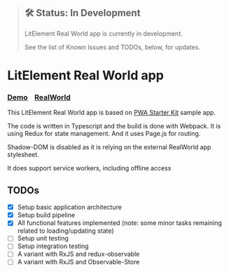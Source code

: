> ## 🛠 Status: In Development
>
> LitElement Real World app is currently in development.
>
> See the list of Known Issues and TODOs, below, for updates.

# LitElement Real World app

### [Demo](https://lit-realworld.azurewebsites.net/)&nbsp;&nbsp;&nbsp;&nbsp;[RealWorld](https://github.com/gothinkster/realworld)

This LitElement Real World app is based on [PWA Starter Kit](https://pwa-starter-kit.polymer-project.org/) sample app.

The code is written in Typescript and the build is done with Webpack.
It is using Redux for state management.
And it uses Page.js for routing.

Shadow-DOM is disabled as it is relying on the external RealWorld app stylesheet.

It does support service workers, including offline access

## TODOs

- [x] Setup basic application architecture
- [x] Setup build pipeline
- [x] All functional features implemented (note: some minor tasks remaining related to loading/updating state)
- [ ] Setup unit testing
- [ ] Setup integration testing
- [ ] A variant with RxJS and redux-observable
- [ ] A variant with RxJS and Observable-Store
